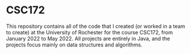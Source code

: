 # CSC172
This repository contains all of the code that I created (or worked in a team to create) at the University of Rochester for the course CSC172, from January 2022 to May 2022. All projects are entirely in Java, and the projects focus mainly on data structures and algorithms. 
